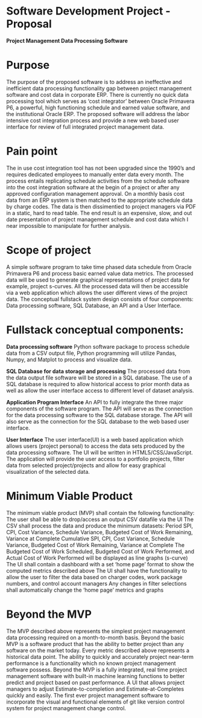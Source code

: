 # Software Development Project - Proposal

**Project Management Data Processing Software**

# Purpose
The purpose of the proposed software is to address an ineffective and inefficient data processing functionality gap between project management software and cost data in corporate ERP. There is currently no quick data processing tool which serves as ‘cost integrator’ between Oracle Primavera P6, a  powerful, high functioning schedule and earned value software, and the institutional Oracle ERP. The proposed software will address the labor intensive cost integration process and provide a new web based user interface for review of full integrated project management data.

# Pain point
The in use cost integration tool has not been upgraded since the 1990’s and requires dedicated employees to manually enter data every month. The process entails replicating schedule activities from the schedule software into the cost integration software at the begin of a project or after any approved configuration management approval. On a monthly basis cost data from an ERP system is then matched  to the appropriate schedule data by charge codes. The data is then dissimentied to project managers via PDF in a static, hard to read table. The end result is an expensive, slow, and out date presentation of project management schedule and cost data which I near impossible to manipulate for further analysis.

# Scope of project
A simple software program to take time phased data schedule from Oracle Primavera P6 and process basic earned value data metrics. The processed data will be used to generate graphical representations of project data for example, project s-curves.  All the processed data will then be accessible via a web application which allows the user different views of the project data. The conceptual fullstack system design consists of four components: Data processing software, SQL Database, an API and a User Interface. 
 
# Fullstack conceptual components:       

**Data processing software**
Python software package to process schedule data from a CSV output file, Python programming will utilize Pandas, Numpy, and Matplot to process and visualize data.
     
**SQL Database for data storage and processing**
The processed data from the data output file software will be stored in a SQL database. The use of a SQL database is            required to allow historical access to prior month data as well as allow the user interface access to different level of dataset analysis.
           
**Application Program Interface**
An API to fully integrate the three major components of the software program.  The API will serve as the connection for the data processing software to the SQL database storage.  The API will also serve as the connection for the SQL database to the web based user interface.

**User Interface**
The user interface(UI) is a web based application which allows users (project personal) to access the data sets produced by the data processing software.  The UI will be written in HTML5/CSS/JavaScript. The application will provide the user access to a portfolio projects, filter data from selected project/projects and allow for easy graphical visualization of the selected data.

# Minimum Viable Product
The minimum viable product (MVP) shall contain the following functionality:
The user shall be able to drop/access an output CSV datafile via the UI
The CSV shall process the data and produce the minimum datasets:
Period SPI, CPI, Cost Variance, Schedule Variance, Budgeted Cost of Work Remaining, Variance at Complete
Cumulative SPI, CPI, Cost Variance, Schedule Variance, Budgeted Cost of Work Remaining, Variance at Complete
The Budgeted Cost of Work Scheduled, Budgeted Cost of Work Performed, and Actual Cost of Work Performed will be displayed as line graphs (s-curve)
The UI shall contain a dashboard with a set ‘home page’ format to show the computed metrics described above
The UI shall have the functionality to allow the user to filter the data based on charger codes, work package numbers, and control account managers
Any changes in filter selections shall automatically change the ‘home page’ metrics and graphs

# Beyond the MVP
The MVP described above represents the simplest project management data processing required on a month-to-month basis. Beyond the basic MVP is a software product that has the ability to better project than any software on the market today. Every metric described above represents a historical data point. The ability to quickly and accurately project near-term performance is a functionality which no known project management software possess. Beyond the MVP is a fully integrated, real time project management software with built-in machine learning functions to better predict and project based on past performance. A UI that allows project managers to adjust Estimate-to-completion and Estimate-at-Completes quickly and easily. The first ever project management software to incorporate the visual and functional elements of git like version control system for project management change control.
